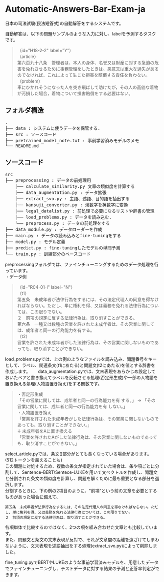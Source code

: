 # Automatic-Answers-Bar-Exam-ja
日本の司法試験(民法短答式)の自動解答をするシステムです。  

自動解答は、以下の問題サンプルのような入力に対し、labelを予測するタスクです。

>（id="H18-2-2" label="Y"）  
>（article）  
> 第六百九十八条　管理者は、本人の身体、名誉又は財産に対する急迫の危害を免れさせるために事務管理をしたときは、悪意又は重大な過失があるのでなければ、これによって生じた損害を賠償する責任を負わない。  
>（problem）  
> 車にひかれそうになった人を突き飛ばして助けたが，その人の高価な着物が汚損した場合，着物について損害賠償をする必要はない。  

## フォルダ構造
<pre>
.
├── data : システムに使うデータを保管する.
├── src : ソースコード
├── pretrained_model_note.txt : 事前学習済みモデルのメモ
└── README.md
</pre>

## ソースコード
<pre>
src
├── preprocessing : データの前処理用
    ├── calculate_similarity.py 文章の類似度を計算する
    ├── data_augmentation.py : データ拡張
    ├── extract_svo.py : 主語、述語、目的語を抽出する
    ├── kansuji_converter.py : 漢数字を英数字に変換
    ├── legal_datalist.py : 前処理で必要になるリストや辞書の管理
    ├── load_problems.py : データを読み込む.
    └── preprocess.py : データの前処理をする
├── data_module.py : データローダーを作成
├── main.py : データの読み込みとfine-tuningをする
├── model.py : モデル定義
├── predict.py : fine-tuningしたモデルの単問予測
└── train.py : 訓練部分のベースコード
</pre>

preprocessingフォルダでは、ファインチューニングするためのデータ処理を行っています。  
・データ例  
>（id="R04-01-I" label="N"）  
> （t1）  
> 第五条　未成年者が法律行為をするには、その法定代理人の同意を得なければならない。ただし、単に権利を得、又は義務を免れる法律行為については、この限りでない。  
> ２　前項の規定に反する法律行為は、取り消すことができる。  
> 第六条　一種又は数種の営業を許された未成年者は、その営業に関しては、成年者と同一の行為能力を有する。  
> （t2）  
> 営業を許された未成年者がした法律行為は、その営業に関しないものであっても、取り消すことができない。  

load_problems.pyでは、上の例のようなファイルを読み込み、問題番号をキーとして、ラベル、関連条文(t1にあたる)と問題文(t2にあたる)を値とする辞書を作成します。　　
data_augmentation.pyでは、文末表現をあらかじめ設定しておいたペアと書き換えてラベルを反転させる処理(否定形生成)や一部の人物語を置き換える処理(人物語置き換え)をする関数です。  

>・否定形生成  
>「その営業に関しては、成年者と同一の行為能力を有 する。」 → 「その営業に関しては、成年者と同一の行為能力を有 しない。」  
>・人物語置き換え  
>「営業を許された未成年者がした法律行為は、その営業に関しないものであっても、取り消すことができない。」  
> ↓ 未成年者をAに置き換える  
>「営業を許されたAがした法律行為は、その営業に関しないものであっても、取り消すことができない。」  

select_article.pyでは、条文(<t1>)部分がとても長くなっている場合があります。(512トークンを超えることも)  
この問題に対処するため、複数の条文が指定されていた場合は、条や項ごとに分割して、Sentence-BERT/Sentece-LUKEを用いて文ベクトルを作成し、問題文と分割された条文の類似度を計算し、問題を解くために最も重要となる部分を選択します。  
分割するときに、下の例の2項目のように、"前項"という前の文章を必要とするものがあった場合に備えて、  

```
第五条　未成年者が法律行為をするには、その法定代理人の同意を得なければならない。ただし、単に権利を得、又は義務を免れる法律行為については、この限りでない。
２　前項の規定に反する法律行為は、取り消すことができる。
```  

各項単体で比較するのではなく、2つの項を組み合わせた文章とも比較しています。  
また、問題文と条文の文末表現が反対で、それが文章間の距離を遠ざけてしまわないように、文末表現を述語抽出をする処理(extract_svo.py)によって削除しました。

fine_tuning.pyでBERTやLUKEのような事前学習済みモデルを、用意したデータでファインチューニングし、テストデータに対する結果の予測と正答率判定ができます。
